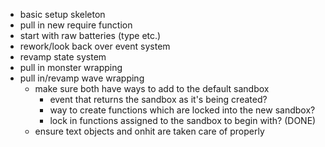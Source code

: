 
- basic setup skeleton 
- pull in new require function
- start with raw batteries (type etc.)
- rework/look back over event system
- revamp state system
- pull in monster wrapping
- pull in/revamp wave wrapping
	- make sure both have ways to add to the default sandbox
		- event that returns the sandbox as it's being created?
		- way to create functions which are locked into the new sandbox?
		- lock in functions assigned to the sandbox to begin with? (DONE)
	- ensure text objects and onhit are taken care of properly
